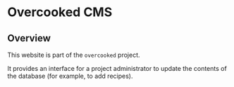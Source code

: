 # Overcooked CMS

## Overview

This website is part of the `overcooked` project.

It provides an interface for a project administrator to update the contents of the database (for example, to add recipes).